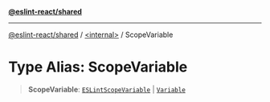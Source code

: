 [**@eslint-react/shared**](../../README.md)

***

[@eslint-react/shared](../../README.md) / [\<internal\>](../README.md) / ScopeVariable

# Type Alias: ScopeVariable

> **ScopeVariable**: [`ESLintScopeVariable`](../classes/ESLintScopeVariable.md) \| [`Variable`](../classes/Variable.md)
